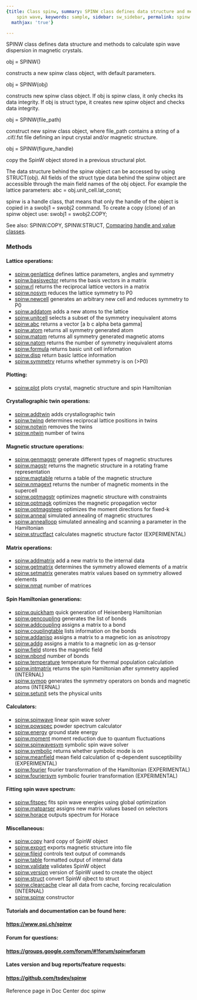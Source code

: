 ```yaml
---
{title: Class spinw, summary: SPINW class defines data structure and methods to calculate
    spin wave, keywords: sample, sidebar: sw_sidebar, permalink: spinw.html, folder: spinw,
  mathjax: 'true'}

---
```

SPINW class defines data structure and methods to calculate spin wave
dispersion in magnetic crystals.
 
obj = SPINW()
 
constructs a new spinw class object, with default parameters.
 
obj = SPINW(obj)
 
constructs new spinw class object. If obj is spinw class, it only
checks its data integrity. If obj is struct type, it creates new
spinw object and checks data integrity.
 
obj = SPINW(file_path)
 
construct new spinw class object, where file_path contains a string
of a .cif/.fst file defining an input crystal and/or magnetic
structure.
 
obj = SPINW(figure_handle)
 
copy the SpinW object stored in a previous structural plot.
 
The data structure behind the spinw object can be accessed by using
STRUCT(obj). All fields of the struct type data behind the spinw
object are accessible through the main field names of the obj object.
For example the lattice parameters:
  abc = obj.unit_cell.lat_const;
 
spinw is a handle class, that means that only the handle of the
object is copied in a swobj1 = swobj2 command. To create a copy
(clone) of an spinw object use:
   swobj1 = swobj2.COPY;
 
See also: SPINW.COPY, SPINW.STRUCT,
<a href='/Applications/MATLAB_R2012b.app/help/matlab/matlab_oop/comparing-handle-and-value-classes.html'>Comparing handle and value classes</a>.
 
### Methods
 
#### Lattice operations:

* [spinw.genlattice](/spinw_genlattice) defines lattice parameters, angles and symmetry
* [spinw.basisvector](/spinw_basisvector) returns the basis vectors in a matrix
* [spinw.rl](/spinw_rl) returns the reciprocal lattice vectors in a matrix
* [spinw.nosym](/spinw_nosym) reduces the lattice symmetry to P0
* [spinw.newcell](/spinw_newcell) generates an arbitrary new cell and reduces symmetry to P0
* [spinw.addatom](/spinw_addatom) adds a new atoms to the lattice
* [spinw.unitcell](/spinw_unitcell) selects a subset of the symmetry inequivalent atoms
* [spinw.abc](/spinw_abc) returns a vector [a b c alpha beta gamma]
* [spinw.atom](/spinw_atom) returns all symmetry generated atom
* [spinw.matom](/spinw_matom) returns all symmetry generated magnetic atoms
* [spinw.natom](/spinw_natom) returns the number of symmetry inequivalent atoms
* [spinw.formula](/spinw_formula) returns basic unit cell information
* [spinw.disp](/spinw_disp) return basic lattice information
* [spinw.symmetry](/spinw_symmetry) returns whether symmetry is on (>P0)
    
#### Plotting:

* [spinw.plot](/spinw_plot) plots crystal, magnetic structure and spin Hamiltonian
 
#### Crystallographic twin operations:

* [spinw.addtwin](/spinw_addtwin) adds crystallographic twin
* [spinw.twinq](/spinw_twinq) determines reciprocal lattice positions in twins
* [spinw.notwin](/spinw_notwin) removes the twins
* [spinw.ntwin](/spinw_ntwin) number of twins
 
#### Magnetic structure operations:

* [spinw.genmagstr](/spinw_genmagstr) generate different types of magnetic structures
* [spinw.magstr](/spinw_magstr) returns the magnetic structure in a rotating frame representation
* [spinw.magtable](/spinw_magtable) returns a table of the magnetic structure
* [spinw.nmagext](/spinw_nmagext) returns the number of magnetic moments in the supercell
* [spinw.optmagstr](/spinw_optmagstr) optimizes magnetic structure with constraints
* [spinw.optmagk](/spinw_optmagk) optimizes the magnetic propagation vector
* [spinw.optmagsteep](/spinw_optmagsteep) optimizes the moment directions for fixed-k
* [spinw.anneal](/spinw_anneal) simulated annealing of magnetic structures
* [spinw.annealloop](/spinw_annealloop) simulated annealing and scanning a parameter in the Hamiltonian
* [spinw.structfact](/spinw_structfact) calculates magnetic structure factor (EXPERIMENTAL)
    
#### Matrix operations:

* [spinw.addmatrix](/spinw_addmatrix) add a new matrix to the internal data
* [spinw.getmatrix](/spinw_getmatrix) determines the symmetry allowed elements of a matrix
* [spinw.setmatrix](/spinw_setmatrix) generates matrix values based on symmetry allowed elements
* [spinw.nmat](/spinw_nmat) number of matrices
    
#### Spin Hamiltonian generations:

* [spinw.quickham](/spinw_quickham) quick generation of Heisenberg Hamiltonian
* [spinw.gencoupling](/spinw_gencoupling) generates the list of bonds
* [spinw.addcoupling](/spinw_addcoupling) assigns a matrix to a bond
* [spinw.couplingtable](/spinw_couplingtable) lists information on the bonds
* [spinw.addaniso](/spinw_addaniso) assigns a matrix to a magnetic ion as anisotropy
* [spinw.addg](/spinw_addg) assigns a matrix to a magnetic ion as g-tensor
* [spinw.field](/spinw_field) stores the magnetic field
* [spinw.nbond](/spinw_nbond) number of bonds
* [spinw.temperature](/spinw_temperature) temperature for thermal population calculation
* [spinw.intmatrix](/spinw_intmatrix) returns the spin Hamiltonian after symmetry applied (INTERNAL)
* [spinw.symop](/spinw_symop) generates the symmetry operators on bonds and magnetic atoms (INTERNAL)
* [spinw.setunit](/spinw_setunit) sets the physical units
    
#### Calculators:

* [spinw.spinwave](/spinw_spinwave) linear spin wave solver
* [spinw.powspec](/spinw_powspec) powder spectrum calculator
* [spinw.energy](/spinw_energy) ground state energy
* [spinw.moment](/spinw_moment) moment reduction due to quantum fluctuations
* [spinw.spinwavesym](/spinw_spinwavesym) symbolic spin wave solver
* [spinw.symbolic](/spinw_symbolic) returns whether symbolic mode is on
* [spinw.meanfield](/spinw_meanfield) mean field calculation of q-dependent susceptibility (EXPERIMENTAL)
* [spinw.fourier](/spinw_fourier) fourier transformation of the Hamiltonian (EXPERIMENTAL)
* [spinw.fouriersym](/spinw_fouriersym) symbolic fourier transformation (EXPERIMENTAL)
 
#### Fitting spin wave spectrum:

* [spinw.fitspec](/spinw_fitspec) fits spin wave energies using global optimization
* [spinw.matparser](/spinw_matparser) assigns new matrix values based on selectors
* [spinw.horace](/spinw_horace) outputs spectrum for Horace
    
#### Miscellaneous:

* [spinw.copy](/spinw_copy) hard copy of SpinW object
* [spinw.export](/spinw_export) exports magnetic structure into file
* [spinw.fileid](/spinw_fileid) controls text output of commands
* [spinw.table](/spinw_table) formatted output of internal data
* [spinw.validate](/spinw_validate) validates SpinW object
* [spinw.version](/spinw_version) version of SpinW used to create the object
* [spinw.struct](/spinw_struct) convert SpinW ojbect to struct
* [spinw.clearcache](/spinw_clearcache) clear all data from cache, forcing recalculation (INTERNAL)
* [spinw.spinw](/spinw_spinw) constructor
 
 
#### Tutorials and documentation can be found here:
#### <a href='https://www.psi.ch/spinw'>https://www.psi.ch/spinw</a>
#### Forum for questions:
#### <a href='https://groups.google.com/forum/#!forum/spinwforum'>https://groups.google.com/forum/#!forum/spinwforum</a>
#### Lates version and bug reports/feature requests:
#### <a href='https://github.com/tsdev/spinw'>https://github.com/tsdev/spinw</a>
 
  Reference page in Doc Center
     doc spinw
